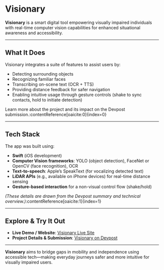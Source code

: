 # Visionary

**Visionary** is a smart digital tool empowering visually impaired individuals with real-time computer vision capabilities for enhanced situational awareness and accessibility.

---

## What It Does

Visionary integrates a suite of features to assist users by:

- Detecting surrounding objects  
- Recognizing familiar faces  
- Transcribing on-scene text (OCR + TTS)  
- Providing distance feedback for safer navigation  
- Enabling intuitive usage through gesture controls (shake to sync contacts, hold to initiate detection)

Learn more about the project and its impact on the Devpost submission.:contentReference[oaicite:0]{index=0}

---

## Tech Stack

The app was built using:

- **Swift** (iOS development)  
- **Computer Vision frameworks**: YOLO (object detection), FaceNet or OpenCV (face recognition), OCR  
- **Text-to-speech**: Apple’s SpeakText (for vocalizing detected text)  
- **LiDAR APIs** (e.g., available on iPhone devices) for real-time distance sensing  
- **Gesture-based interaction** for a non-visual control flow (shake/hold)

*(These details are drawn from the Devpost summary and technical overview.)*:contentReference[oaicite:1]{index=1}

---

## Explore & Try It Out

- **Live Demo / Website**: [Visionary Live Site](https://visionarywebsite-self.vercel.app/)  
- **Project Details & Submission**: [Visionary on Devpost](https://devpost.com/software/visionary-9rixy3)

---

**Visionary** aims to bridge gaps in mobility and independence using accessible tech—making everyday journeys safer and more intuitive for visually impaired users.

